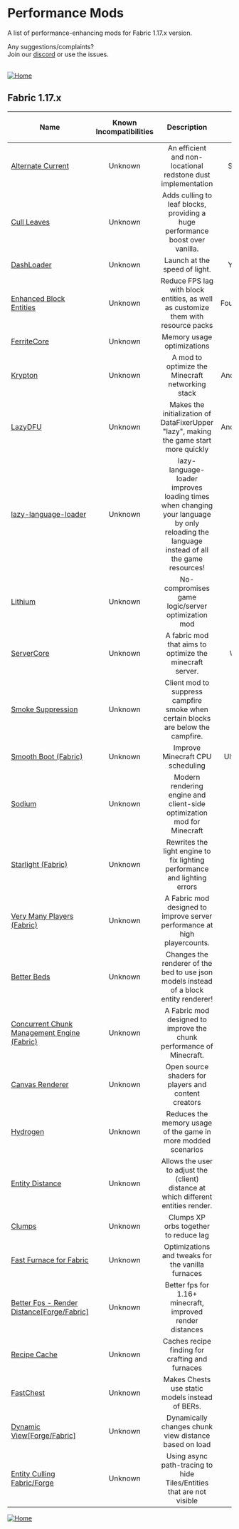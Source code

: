 
# Performance Mods
A list of performance-enhancing mods for Fabric 1.17.x version.

Any suggestions/complaints?<br>
Join our [discord](https://discord.gg/8nzHYhVUQS) or use the issues.<br><br>

[![Home](https://i.imgur.com/zGuelkW.png)](https://github.com/NordicGamerFE/usefulmods/blob/main/README.md)

## Fabric 1.17.x

| Name | Known Incompatibilities | Description | Author | Performance Improvement (Client/Server) | [Label](https://github.com/NordicGamerFE/usefulmods/tree/main#threat-level) |
| --- | :---: | :---: | :---: | :---: | :---: |
| [Alternate Current](https://modrinth.com/mod/alternate-current) | Unknown | An efficient and non-locational redstone dust implementation | Space Walker | Server | [Discord](https://discord.gg/EJC9zkX) [Github](https://github.com/SpaceWalkerRS/alternate-current/issues) 
| [Cull Leaves](https://modrinth.com/mod/cull-leaves) | Unknown | Adds culling to leaf blocks, providing a huge performance boost over vanilla. | Motschen | Client | [Discord](https://discord.gg/jAGnWYHm3r) [Github](https://github.com/TeamMidnightDust/CullLeaves/issues) 
| [DashLoader](https://modrinth.com/mod/dashloader) | Unknown | Launch at the speed of light. | Yan Chubikov | Client | [Discord](https://discord.gg/8F8MaYzk5h) [Github](https://github.com/alphaqu/DashLoader/issues) 
| [Enhanced Block Entities](https://modrinth.com/mod/ebe) | Unknown | Reduce FPS lag with block entities, as well as customize them with resource packs | FoundationGames | Client | [Discord](https://discord.gg/7Aw3y4RtY9) [Github](https://github.com/FoundationGames/EnhancedBlockEntities/issues) 
| [FerriteCore](https://modrinth.com/mod/ferrite-core) | Unknown | Memory usage optimizations | malte0811 | Both |  [Github](https://github.com/malte0811/FerriteCore/issues) 
| [Krypton](https://modrinth.com/mod/krypton) | Unknown | A mod to optimize the Minecraft networking stack | Andrew Steinborn | Both | [Discord](https://discord.gg/RUGArxEQ8J) [Github](https://github.com/astei/krypton/issues) 
| [LazyDFU](https://modrinth.com/mod/lazydfu) | Unknown | Makes the initialization of DataFixerUpper "lazy", making the game start more quickly | Andrew Steinborn | Both | [Discord](https://discord.gg/RUGArxEQ8J) [Github](https://github.com/astei/lazydfu/issues) 
| [lazy-language-loader](https://modrinth.com/mod/lazy-language-loader) | Unknown | lazy-language-loader improves loading times when changing your language by only reloading the language instead of all the game resources! | chachy | Client | [Discord](https://discord.gg/XAjvZ8GvPy) [Github](https://github.com/ChachyDev/lazy-language-loader/issues) 
| [Lithium](https://modrinth.com/mod/lithium) | Unknown | No-compromises game logic/server optimization mod | 2No2Name | Both | [Discord](https://jellysquid.me/discord) [Github](https://github.com/jellysquid3/lithium-fabric/issues) 
| [ServerCore](https://modrinth.com/mod/servercore) | Unknown | A fabric mod that aims to optimize the minecraft server. | Wesley1808 | Both |  [Github](https://github.com/Wesley1808/ServerCore/issues) 
| [Smoke Suppression](https://modrinth.com/mod/smoke-suppression) | Unknown | Client mod to suppress campfire smoke when certain blocks are below the campfire. | Will | Client |  [Github](https://gitlab.com/supersaiyansubtlety/smoke_suppression/-/issues) 
| [Smooth Boot (Fabric)](https://modrinth.com/mod/smoothboot-fabric) | Unknown | Improve Minecraft CPU scheduling | UltimateBoomer | Both | [Discord]() [Github](https://github.com/UltimateBoomer/mc-smoothboot/issues) [Wiki](https://github.com/UltimateBoomer/mc-smoothboot/wiki)
| [Sodium](https://modrinth.com/mod/sodium) | Unknown | Modern rendering engine and client-side optimization mod for Minecraft | JellySquid | Client | [Discord](https://jellysquid.me/discord) [Github](https://github.com/jellysquid3/sodium-fabric/issues) 
| [Starlight (Fabric)](https://modrinth.com/mod/starlight) | Unknown | Rewrites the light engine to fix lighting performance and lighting errors | Spottedleaf | Both | [Discord](https://discord.gg/tuinity) [Github](https://github.com/PaperMC/Starlight/issues) 
| [Very Many Players (Fabric)](https://modrinth.com/mod/vmp-fabric) | Unknown | A Fabric mod designed to improve server performance at high playercounts. | ishland | Both | [Discord](https://discord.io/ishlandbukkit) [Github](https://github.com/RelativityMC/VMP-fabric/issues) 
| [Better Beds](https://modrinth.com/mod/better-beds) | Unknown | Changes the renderer of the bed to use json models instead of a block entity renderer!  | Motschen | Client | [Discord](https://discord.gg/jAGnWYHm3r) [Github](https://github.com/TeamMidnightDust/BetterBeds/issues) 
| [Concurrent Chunk Management Engine (Fabric)](https://modrinth.com/mod/c2me-fabric) | Unknown | A Fabric mod designed to improve the chunk performance of Minecraft. | ishland | Both | [Discord](https://discord.io/ishlandbukkit) [Github](https://github.com/RelativityMC/C2ME-fabric/issues) 
| [Canvas Renderer](https://modrinth.com/mod/canvas) | Unknown | Open source shaders for players and content creators | grondag | Client | [Discord](https://discord.gg/7NaqR2e) [Github](https://github.com/vram-guild/canvas/issues) 
| [Hydrogen](https://modrinth.com/mod/hydrogen) | Unknown | Reduces the memory usage of the game in more modded scenarios | JellySquid | Both | [Discord](https://jellysquid.me/discord) [Github](https://github.com/jellysquid3/hydrogen-fabric/issues) 
| [Entity Distance](https://modrinth.com/mod/entity-distance) | Unknown | Allows the user to adjust the (client) distance at which different entities render. | capnkork | Client |  [Github](https://github.com/capnkork/entity-distance/issues) | [Better Biome Blend](https://www.curseforge.com/minecraft/mc-mods/better-biome-blend) | Unknown | Improves biome color blending | FionaTheMortal |  |  [Github](https://github.com/FionaTheMortal/Better-Biome-Blend/issues) 
| [Clumps](https://www.curseforge.com/minecraft/mc-mods/clumps) | Unknown | Clumps XP orbs together to reduce lag | Jaredlll08 |  |  [Github](https://github.com/jaredlll08/Clumps/issues) 
| [Fast Furnace for Fabric](https://www.curseforge.com/minecraft/mc-mods/fast-furnace-for-fabric) | Unknown | Optimizations and tweaks for the vanilla furnaces | tfarecnim |  |  [Github]() 
| [Better Fps - Render Distance[Forge/Fabric]](https://www.curseforge.com/minecraft/mc-mods/better-fps-render-distance) | Unknown | Better fps for 1.16+ minecraft, improved render distances | someaddon |  |  [Github]() 
| [Recipe Cache](https://www.curseforge.com/minecraft/mc-mods/recipe-cache) | Unknown | Caches recipe finding for crafting and furnaces | biom4st3r1 |  |  [Github]() 
| [FastChest](https://www.curseforge.com/minecraft/mc-mods/fastchest) | Unknown | Makes Chests use static models instead of BERs. | fake_domi |  |  [Github](https://github.com/FakeDomi/FastChest/issues) 
| [Dynamic View[Forge/Fabric]](https://www.curseforge.com/minecraft/mc-mods/dynamic-view) | Unknown | Dynamically changes chunk view distance based on load | someaddon |  |  [Github](https://github.com/ldtteam/Dynview/issues/new) 
| [Entity Culling Fabric/Forge](https://www.curseforge.com/minecraft/mc-mods/entityculling) | Unknown | Using async path-tracing to hide Tiles/Entities that are not visible | tr9zw |  |  [Github]() 

[![Home](https://i.imgur.com/zGuelkW.png)](https://github.com/NordicGamerFE/usefulmods/blob/main/README.md)
